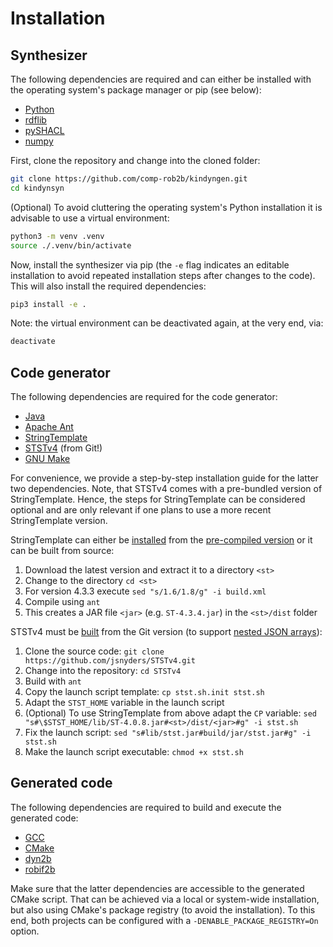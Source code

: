 # Installation

## Synthesizer

The following dependencies are required and can either be installed with the operating system's package manager or pip (see below):

* [Python](https://www.python.org/)
* [rdflib](https://github.com/RDFLib/rdflib)
* [pySHACL](https://github.com/RDFLib/pySHACL)
* [numpy](https://numpy.org/)

First, clone the repository and change into the cloned folder:
```bash
git clone https://github.com/comp-rob2b/kindyngen.git
cd kindynsyn
```

(Optional) To avoid cluttering the operating system's Python installation it is advisable to use a virtual environment:

```bash
python3 -m venv .venv
source ./.venv/bin/activate
```

Now, install the synthesizer via pip (the `-e` flag indicates an editable installation to avoid repeated installation steps after changes to the code). This will also install the required dependencies:
```bash
pip3 install -e .
```

Note: the virtual environment can be deactivated again, at the very end, via:
```bash
deactivate
```


## Code generator

The following dependencies are required for the code generator:

* [Java](https://openjdk.org/)
* [Apache Ant](https://ant.apache.org/)
* [StringTemplate](https://www.stringtemplate.org/)
* [STSTv4](https://github.com/jsnyders/STSTv4) (from Git!)
* [GNU Make](https://www.gnu.org/software/make/)

For convenience, we provide a step-by-step installation guide for the latter two dependencies. Note, that STSTv4 comes with a pre-bundled version of StringTemplate. Hence, the steps for StringTemplate can be considered optional and are only relevant if one plans to use a more recent StringTemplate version.

StringTemplate can either be [installed](https://github.com/antlr/stringtemplate4/blob/master/doc/java.md#installation) from the [pre-compiled version](https://www.stringtemplate.org/download.html) or it can be built from source:

1. Download the latest version and extract it to a directory `<st>`
2. Change to the directory `cd <st>`
2. For version 4.3.3 execute `sed "s/1.6/1.8/g" -i build.xml`
3. Compile using `ant`
4. This creates a JAR file `<jar>` (e.g. `ST-4.3.4.jar`) in the `<st>/dist` folder

STSTv4 must be [built](https://github.com/jsnyders/STSTv4#install-instructions) from the Git version (to support [nested JSON arrays](https://github.com/jsnyders/STSTv4/commit/6f72c8cc19b773bab015ef9cf58cabd2cb2984c8)):

1. Clone the source code: `git clone https://github.com/jsnyders/STSTv4.git`
2. Change into the repository: `cd STSTv4`
3. Build with `ant`
4. Copy the launch script template: `cp stst.sh.init stst.sh`
5. Adapt the `STST_HOME` variable in the launch script
6. (Optional) To use StringTemplate from above adapt the `CP` variable: `sed "s#\$STST_HOME/lib/ST-4.0.8.jar#<st>/dist/<jar>#g" -i stst.sh`
7. Fix the launch script: `sed "s#lib/stst.jar#build/jar/stst.jar#g" -i stst.sh`
8. Make the launch script executable: `chmod +x stst.sh`


## Generated code

The following dependencies are required to build and execute the generated code:

* [GCC](https://gcc.gnu.org/)
* [CMake](https://cmake.org/)
* [dyn2b](https://github.com/comp-rob2b/dyn2b)
* [robif2b](https://github.com/rosym-project/robif2b)

Make sure that the latter dependencies are accessible to the generated CMake script. That can be achieved via a local or system-wide installation, but also using CMake's package registry (to avoid the installation). To this end, both projects can be configured with a `-DENABLE_PACKAGE_REGISTRY=On` option.
